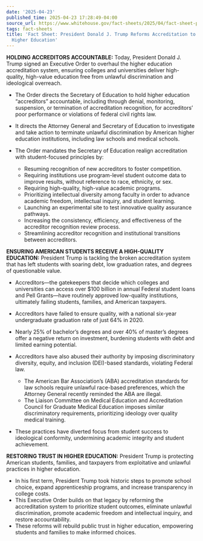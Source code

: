 ```yaml
---
date: '2025-04-23'
published_time: 2025-04-23 17:28:49-04:00
source_url: https://www.whitehouse.gov/fact-sheets/2025/04/fact-sheet-president-donald-j-trump-reforms-accreditation-to-strengthen-higher-education/
tags: fact-sheets
title: 'Fact Sheet: President Donald J. Trump Reforms Accreditation to Strengthen
  Higher Education'
---
```

 
**HOLDING ACCREDITORS ACCOUNTABLE:** Today, President Donald J. Trump
signed an Executive Order to overhaul the higher education accreditation
system, ensuring colleges and universities deliver high-quality,
high-value education free from unlawful discrimination and ideological
overreach.

-   The Order directs the Secretary of Education to hold higher
    education “accreditors” accountable, including through denial,
    monitoring, suspension, or termination of accreditation recognition,
    for accreditors’ poor performance or violations of federal civil
    rights law.
-   It directs the Attorney General and Secretary of Education to
    investigate and take action to terminate unlawful discrimination by
    American higher education institutions, including law schools and
    medical schools.
-   The Order mandates the Secretary of Education realign accreditation
    with student-focused principles by:
    -   Resuming recognition of new accreditors to foster competition.

    <!-- -->

    -   Requiring institutions use program-level student outcome data to
        improve results, without reference to race, ethnicity, or sex.

    <!-- -->

    -   Requiring high-quality, high-value academic programs.

    <!-- -->

    -   Prioritizing intellectual diversity among faculty in order to
        advance academic freedom, intellectual inquiry, and student
        learning.

    <!-- -->

    -   Launching an experimental site to test innovative quality
        assurance pathways.

    <!-- -->

    -   Increasing the consistency, efficiency, and effectiveness of the
        accreditor recognition review process.

    <!-- -->

    -   Streamlining accreditor recognition and institutional
        transitions between accreditors.

**ENSURING AMERICAN STUDENTS RECEIVE A HIGH-QUALITY EDUCATION:**
President Trump is tackling the broken accreditation system that has
left students with soaring debt, low graduation rates, and degrees of
questionable value.

-   Accreditors—the gatekeepers that decide which colleges and
    universities can access over $100 billion in annual Federal student
    loans and Pell Grants—have routinely approved low-quality
    institutions, ultimately failing students, families, and American
    taxpayers.
-   Accreditors have failed to ensure quality, with a national six-year
    undergraduate graduation rate of just 64% in 2020.
-   Nearly 25% of bachelor’s degrees and over 40% of master’s degrees
    offer a negative return on investment, burdening students with debt
    and limited earning potential.
-   Accreditors have also abused their authority by imposing
    discriminatory diversity, equity, and inclusion (DEI)-based
    standards, violating Federal law.
    -   The American Bar Association’s (ABA) accreditation standards for
        law schools require unlawful race-based preferences, which the
        Attorney General recently reminded the ABA are illegal.

    <!-- -->

    -   The Liaison Committee on Medical Education and Accreditation
        Council for Graduate Medical Education imposes similar
        discriminatory requirements, prioritizing ideology over quality
        medical training.
-   These practices have diverted focus from student success to
    ideological conformity, undermining academic integrity and student
    achievement.

**RESTORING TRUST IN HIGHER EDUCATION:** President Trump is protecting
American students, families, and taxpayers from exploitative and
unlawful practices in higher education. 

-   In his first term, President Trump took historic steps to promote
    school choice, expand apprenticeship programs, and increase
    transparency in college costs.
-   This Executive Order builds on that legacy by reforming the
    accreditation system to prioritize student outcomes, eliminate
    unlawful discrimination, promote academic freedom and intellectual
    inquiry, and restore accountability.
-   These reforms will rebuild public trust in higher education,
    empowering students and families to make informed choices.

